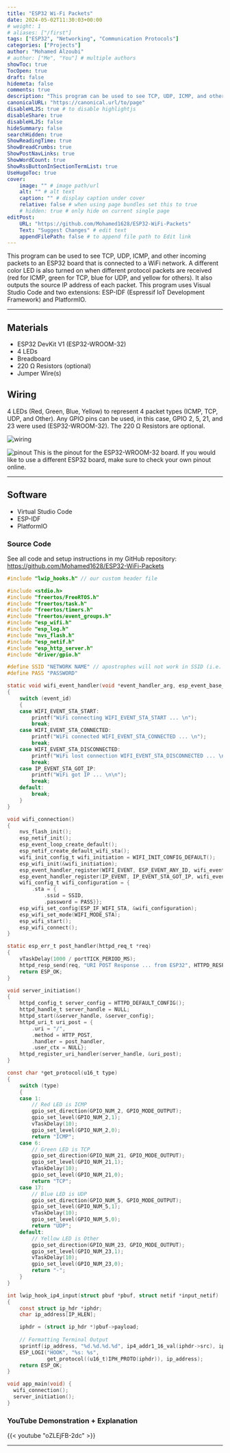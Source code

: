 ```yaml
---
title: "ESP32 Wi-Fi Packets"
date: 2024-05-02T11:30:03+00:00
# weight: 1
# aliases: ["/first"]
tags: ["ESP32", "Networking", "Communication Protocols"]
categories: ["Projects"]
author: "Mohamed Alzoubi"
# author: ["Me", "You"] # multiple authors
showToc: true
TocOpen: true
draft: false
hidemeta: false
comments: true
description: "This program can be used to see TCP, UDP, ICMP, and other incoming packets to an ESP32 board that is connected to a WiFi network."
canonicalURL: "https://canonical.url/to/page"
disableHLJS: true # to disable highlightjs
disableShare: true
disableHLJS: false
hideSummary: false
searchHidden: true
ShowReadingTime: true
ShowBreadCrumbs: true
ShowPostNavLinks: true
ShowWordCount: true
ShowRssButtonInSectionTermList: true
UseHugoToc: true
cover:
    image: "" # image path/url
    alt: "" # alt text
    caption: "" # display caption under cover
    relative: false # when using page bundles set this to true
    # hidden: true # only hide on current single page
editPost:
    URL: "https://github.com/Mohamed1628/ESP32-WiFi-Packets"
    Text: "Suggest Changes" # edit text
    appendFilePath: false # to append file path to Edit link
---
```


This program can be used to see TCP, UDP, ICMP, and other incoming packets to an ESP32 board that is connected to a WiFi network. A different color LED is also turned on when different protocol packets are received (red for ICMP, green for TCP, blue for UDP, and yellow for others). It also outputs the source IP address of each packet. This program uses Visual Studio Code and two extensions: ESP-IDF (Espressif IoT Development Framework) and PlatformIO.

---
## Materials
- ESP32 DevKit V1 (ESP32-WROOM-32)
- 4 LEDs
- Breadboard
- 220 Ω Resistors (optional)
- Jumper Wire(s)

## Wiring
4 LEDs (Red, Green, Blue, Yellow) to represent 4 packet types (ICMP, TCP, UDP, and Other). Any GPIO pins can be used, in this case, GPIO 2, 5, 21, and 23 were used (ESP32-WROOM-32). The 220 Ω Resistors are optional.

![wiring](images/wiring.png)

![pinout](images/pinout.png)
This is the pinout for the ESP32-WROOM-32 board. If you would like to use a different ESP32 board, make sure to check your own pinout online.

---

## Software
- Virtual Studio Code
- ESP-IDF
- PlatformIO

### Source Code
See all code and setup instructions in my GitHub repository:
https://github.com/Mohamed1628/ESP32-WiFi-Packets
```c
#include "lwip_hooks.h" // our custom header file

#include <stdio.h>
#include "freertos/FreeRTOS.h"
#include "freertos/task.h"
#include "freertos/timers.h"
#include "freertos/event_groups.h"
#include "esp_wifi.h"
#include "esp_log.h"
#include "nvs_flash.h"
#include "esp_netif.h"
#include "esp_http_server.h"
#include "driver/gpio.h"

#define SSID "NETWORK NAME" // apostrophes will not work in SSID (i.e. John's iPhone) --> (John iPhone)
#define PASS "PASSWORD"

static void wifi_event_handler(void *event_handler_arg, esp_event_base_t event_base, int32_t event_id, void *event_data)
{
    switch (event_id)
    {
    case WIFI_EVENT_STA_START:
        printf("WiFi connecting WIFI_EVENT_STA_START ... \n");
        break;
    case WIFI_EVENT_STA_CONNECTED:
        printf("WiFi connected WIFI_EVENT_STA_CONNECTED ... \n");
        break;
    case WIFI_EVENT_STA_DISCONNECTED:
        printf("WiFi lost connection WIFI_EVENT_STA_DISCONNECTED ... \n");
        break;
    case IP_EVENT_STA_GOT_IP:
        printf("WiFi got IP ... \n\n");
        break;
    default:
        break;
    }
}

void wifi_connection()
{
    nvs_flash_init();
    esp_netif_init();                    
    esp_event_loop_create_default();     
    esp_netif_create_default_wifi_sta();
    wifi_init_config_t wifi_initiation = WIFI_INIT_CONFIG_DEFAULT();
    esp_wifi_init(&wifi_initiation); 
    esp_event_handler_register(WIFI_EVENT, ESP_EVENT_ANY_ID, wifi_event_handler, NULL);
    esp_event_handler_register(IP_EVENT, IP_EVENT_STA_GOT_IP, wifi_event_handler, NULL);
    wifi_config_t wifi_configuration = {
        .sta = {
            .ssid = SSID,
            .password = PASS}};
    esp_wifi_set_config(ESP_IF_WIFI_STA, &wifi_configuration);
    esp_wifi_set_mode(WIFI_MODE_STA);
    esp_wifi_start();
    esp_wifi_connect();
}

static esp_err_t post_handler(httpd_req_t *req)
{
    vTaskDelay(1000 / portTICK_PERIOD_MS);
    httpd_resp_send(req, "URI POST Response ... from ESP32", HTTPD_RESP_USE_STRLEN);
    return ESP_OK;
}

void server_initiation()
{
    httpd_config_t server_config = HTTPD_DEFAULT_CONFIG();
    httpd_handle_t server_handle = NULL;
    httpd_start(&server_handle, &server_config);
    httpd_uri_t uri_post = {
        .uri = "/",
        .method = HTTP_POST,
        .handler = post_handler,
        .user_ctx = NULL};
    httpd_register_uri_handler(server_handle, &uri_post);
}

const char *get_protocol(u16_t type)
{
    switch (type)
    {
    case 1:
        // Red LED is ICMP
        gpio_set_direction(GPIO_NUM_2, GPIO_MODE_OUTPUT);
        gpio_set_level(GPIO_NUM_2,1);
        vTaskDelay(10);      
        gpio_set_level(GPIO_NUM_2,0);  
        return "ICMP";
    case 6:   
        // Green LED is TCP
        gpio_set_direction(GPIO_NUM_21, GPIO_MODE_OUTPUT);
        gpio_set_level(GPIO_NUM_21,1);
        vTaskDelay(10);      
        gpio_set_level(GPIO_NUM_21,0);       
        return "TCP";
    case 17:
        // Blue LED is UDP
        gpio_set_direction(GPIO_NUM_5, GPIO_MODE_OUTPUT);
        gpio_set_level(GPIO_NUM_5,1);
        vTaskDelay(10);      
        gpio_set_level(GPIO_NUM_5,0);       
        return "UDP";
    default:
        // Yellow LED is Other
        gpio_set_direction(GPIO_NUM_23, GPIO_MODE_OUTPUT);
        gpio_set_level(GPIO_NUM_23,1);
        vTaskDelay(10);      
        gpio_set_level(GPIO_NUM_23,0);       
        return "-";
    }
}

int lwip_hook_ip4_input(struct pbuf *pbuf, struct netif *input_netif)
{
    const struct ip_hdr *iphdr;
    char ip_address[IP_HLEN];

    iphdr = (struct ip_hdr *)pbuf->payload;
    
    // Formatting Terminal Output
    sprintf(ip_address, "%d.%d.%d.%d", ip4_addr1_16_val(iphdr->src), ip4_addr2_16_val(iphdr->src), ip4_addr3_16_val(iphdr->src), ip4_addr4_16_val(iphdr->src));
    ESP_LOGI("HOOK", "%s: %s",
             get_protocol((u16_t)IPH_PROTO(iphdr)), ip_address);
    return ESP_OK;
}

void app_main(void) {
  wifi_connection();
  server_initiation();
}
```

### YouTube Demonstration + Explanation
{{< youtube "oZLEjFB-2dc" >}}

---